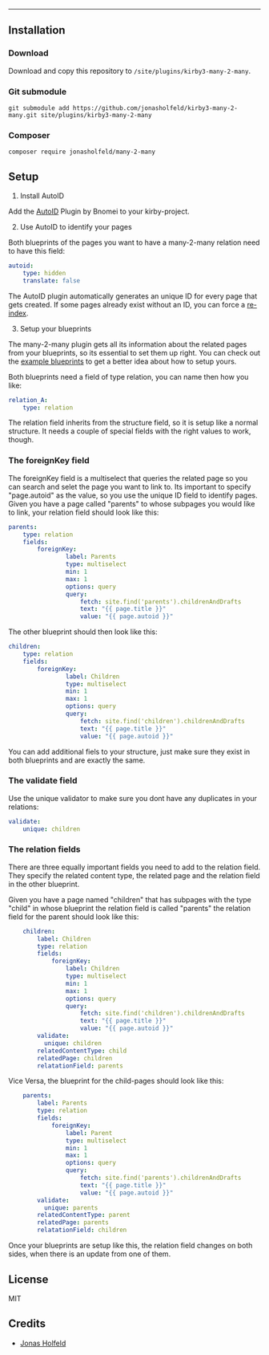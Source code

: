 ****

## Installation

### Download

Download and copy this repository to `/site/plugins/kirby3-many-2-many`.

### Git submodule

```
git submodule add https://github.com/jonasholfeld/kirby3-many-2-many.git site/plugins/kirby3-many-2-many
```

### Composer

```
composer require jonasholfeld/many-2-many
```

## Setup

1. Install AutoID

Add the [AutoID](https://github.com/bnomei/kirby3-autoid/) Plugin by Bnomei to your kirby-project.

2. Use AutoID to identify your pages

Both blueprints of the pages you want to have a many-2-many relation need to have this field:

```yaml
autoid:
    type: hidden
    translate: false
```

The AutoID plugin automatically generates an unique ID for every page that gets created. If some pages already exist without an ID, you can force a [re-index](https://github.com/bnomei/kirby3-autoid/wiki/Force-Re-index).

3. Setup your blueprints

The many-2-many plugin gets all its information about the related pages from your blueprints, so its essential to set them up right. You can check out the [example blueprints](exampleBlueprints) to get a better idea about how to setup yours.

Both blueprints need a field of type relation, you can name then how you like:

```yaml
relation_A:
    type: relation
```

The relation field inherits from the structure field, so it is setup like a normal structure. It needs a couple of special fields with the right values to work, though.

### The foreignKey field

The foreignKey field is a multiselect that queries the related page so you can search and selet the page you want to link to. Its important to specify "page.autoid" as the value, so you use the unique ID field to identify pages.
Given you have a page called "parents" to whose subpages you would like to link, your relation field should look like this:

```yaml
parents:
    type: relation
    fields:
        foreignKey:
                label: Parents
                type: multiselect
                min: 1
                max: 1
                options: query
                query:
                    fetch: site.find('parents').childrenAndDrafts
                    text: "{{ page.title }}"
                    value: "{{ page.autoid }}"
```

The other blueprint should then look like this:

```yaml
children:
    type: relation
    fields:
        foreignKey:
                label: Children
                type: multiselect
                min: 1
                max: 1
                options: query
                query:
                    fetch: site.find('children').childrenAndDrafts
                    text: "{{ page.title }}"
                    value: "{{ page.autoid }}"
```

You can add additional fiels to your structure, just make sure they exist in both blueprints and are exactly the same.

### The validate field

Use the unique validator to make sure you dont have any duplicates in your relations:

```yaml
validate:
    unique: children
```

### The relation fields

There are three equally important fields you need to add to the relation field. They specify the related content type, the related page and the relation field in the other blueprint.

Given you have a page named "children" that has subpages with the type "child" in whose blueprint the relation field is called "parents" the relation field for the parent should look like this:

```yaml
    children:
        label: Children
        type: relation
        fields:
            foreignKey:
                label: Children
                type: multiselect
                min: 1
                max: 1
                options: query
                query:
                    fetch: site.find('children').childrenAndDrafts
                    text: "{{ page.title }}"
                    value: "{{ page.autoid }}"  
        validate:
          unique: children
        relatedContentType: child
        relatedPage: children
        relatationField: parents
```

Vice Versa, the blueprint for the child-pages should look like this: 

```yaml
    parents:
        label: Parents
        type: relation
        fields:
            foreignKey:
                label: Parent
                type: multiselect
                min: 1
                max: 1
                options: query
                query:
                    fetch: site.find('parents').childrenAndDrafts
                    text: "{{ page.title }}"
                    value: "{{ page.autoid }}"  
        validate:
          unique: parents
        relatedContentType: parent
        relatedPage: parents
        relatationField: children
```

Once your blueprints are setup like this, the relation field changes on both sides, when there is an update from one of them.  

## License

MIT

## Credits

- [Jonas Holfeld](https://github.com/jonasholfeld)
